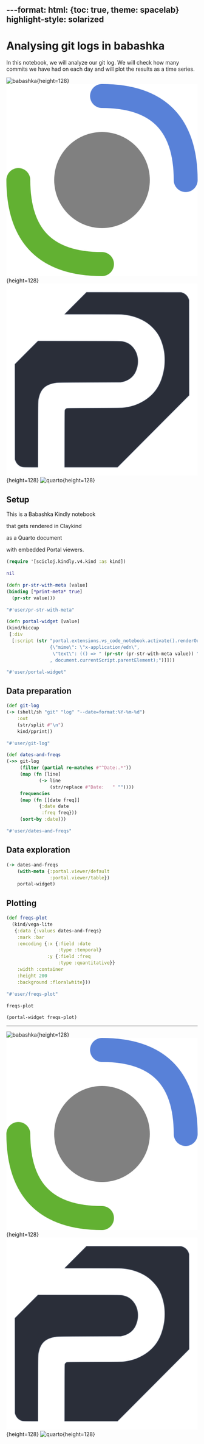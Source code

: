 ---format:
  html: {toc: true, theme: spacelab}
highlight-style: solarized
---

<style>
.printedClojure .sourceCode {
  background-color: transparent;
  border-style: none;
}

.kind_map {
  background:            lightgreen;
  display:               grid;
  grid-template-columns: repeat(2, auto);
  justify-content:       center;
  text-align:            right;
  border: solid 1px black;
  border-radius: 10px;
}

.kind_vector {
  background:            lightblue;
  display:               grid;
  grid-template-columns: repeat(1, auto);
  align-items:           center;
  justify-content:       center;
  text-align:            center;
  border:                solid 2px black;
  padding:               10px;
}

.kind_set {
  background:            lightyellow;
  display:               grid;
  grid-template-columns: repeat(auto-fit, minmax(auto, max-content));
  align-items:           center;
  justify-content:       center;
  text-align:            center;
  border:                solid 1px black;
}
</style>

<script src="https://cdn.jsdelivr.net/npm/vega@5" type="text/javascript"></script><script src="https://cdn.jsdelivr.net/npm/vega-lite@5" type="text/javascript"></script><script src="https://cdn.jsdelivr.net/npm/vega-embed@6" type="text/javascript"></script><script src="portal-main.js" type="text/javascript"></script>

# Analysing git logs in babashka

In this notebook, we will analyze our git log.
We will check how many commits we have had on each day
and will plot the results as a time series.

![babashka](https://avatars.githubusercontent.com/u/64927540?s=200&v=4){height=128}
![claykind](https://raw.githubusercontent.com/scicloj/graphic-design/live/icons/Clay.svg){height=128}
![portal](https://raw.githubusercontent.com/djblue/portal/master/resources/splash.svg){height=128}
![quarto](https://avatars.githubusercontent.com/u/67437475?s=200&v=4){height=128}

## Setup

This is a Babashka Kindly notebook

that gets rendered in Claykind

as a Quarto document

with embedded Portal viewers.

```clojure
(require '[scicloj.kindly.v4.kind :as kind])
```

<div class="printedClojure">

```clojure
nil
```

</div>

```clojure
(defn pr-str-with-meta [value]
(binding [*print-meta* true]
  (pr-str value)))
```

<div class="printedClojure">

```clojure
"#'user/pr-str-with-meta"
```

</div>

```clojure
(defn portal-widget [value]
(kind/hiccup
 [:div
  [:script (str "portal.extensions.vs_code_notebook.activate().renderOutputItem(
                {\"mime\": \"x-application/edn\",
                 \"text\": (() => " (pr-str (pr-str-with-meta value)) ")}
                , document.currentScript.parentElement);")]]))
```

<div class="printedClojure">

```clojure
"#'user/portal-widget"
```

</div>

## Data preparation

```clojure
(def git-log
(-> (shell/sh "git" "log" "--date=format:%Y-%m-%d")
    :out
    (str/split #"\n")
    kind/pprint))
```

<div class="printedClojure">

```clojure
"#'user/git-log"
```

</div>

```clojure
(def dates-and-freqs
(->> git-log
     (filter (partial re-matches #"^Date:.*"))
     (map (fn [line]
            (-> line
                (str/replace #"Date:   " ""))))
     frequencies
     (map (fn [[date freq]]
            {:date date
             :freq freq}))
     (sort-by :date)))
```

<div class="printedClojure">

```clojure
"#'user/dates-and-freqs"
```

</div>

## Data exploration

```clojure
(-> dates-and-freqs
    (with-meta {:portal.viewer/default
                :portal.viewer/table})
    portal-widget)
```

<div><script>portal.extensions.vs_code_notebook.activate().renderOutputItem(
                {&quot;mime&quot;: &quot;x-application/edn&quot;,
                 &quot;text&quot;: (() =&gt; &quot;^#:portal.viewer{:default :portal.viewer/table} ({:freq 1, :date \&quot;2023-08-08\&quot;} {:freq 2, :date \&quot;2023-08-14\&quot;} {:freq 1, :date \&quot;2023-08-17\&quot;} {:freq 2, :date \&quot;2023-08-18\&quot;} {:freq 9, :date \&quot;2023-08-19\&quot;} {:freq 1, :date \&quot;2023-08-20\&quot;} {:freq 5, :date \&quot;2023-08-21\&quot;} {:freq 2, :date \&quot;2023-08-22\&quot;} {:freq 1, :date \&quot;2023-08-23\&quot;} {:freq 1, :date \&quot;2023-09-11\&quot;} {:freq 4, :date \&quot;2023-09-12\&quot;} {:freq 3, :date \&quot;2023-09-13\&quot;} {:freq 3, :date \&quot;2023-09-14\&quot;} {:freq 3, :date \&quot;2023-09-15\&quot;} {:freq 9, :date \&quot;2023-09-18\&quot;} {:freq 4, :date \&quot;2023-09-19\&quot;} {:freq 7, :date \&quot;2023-09-20\&quot;} {:freq 4, :date \&quot;2023-09-21\&quot;})&quot;)}
                , document.currentScript.parentElement);</script></div>

## Plotting

```clojure
(def freqs-plot
  (kind/vega-lite
   {:data {:values dates-and-freqs}
    :mark :bar
    :encoding {:x {:field :date
                   :type :temporal}
               :y {:field :freq
                   :type :quantitative}}
    :width :container
    :height 200
    :background :floralwhite}))
```

<div class="printedClojure">

```clojure
"#'user/freqs-plot"
```

</div>

```clojure
freqs-plot
```

<div style="width:100%;"><script>vegaEmbed(document.currentScript.parentElement, {&quot;encoding&quot;:{&quot;y&quot;:{&quot;field&quot;:&quot;freq&quot;,&quot;type&quot;:&quot;quantitative&quot;},&quot;x&quot;:{&quot;field&quot;:&quot;date&quot;,&quot;type&quot;:&quot;temporal&quot;}},&quot;mark&quot;:&quot;bar&quot;,&quot;width&quot;:&quot;container&quot;,&quot;background&quot;:&quot;floralwhite&quot;,&quot;height&quot;:200,&quot;data&quot;:{&quot;values&quot;:[{&quot;freq&quot;:1,&quot;date&quot;:&quot;2023-08-08&quot;},{&quot;freq&quot;:2,&quot;date&quot;:&quot;2023-08-14&quot;},{&quot;freq&quot;:1,&quot;date&quot;:&quot;2023-08-17&quot;},{&quot;freq&quot;:2,&quot;date&quot;:&quot;2023-08-18&quot;},{&quot;freq&quot;:9,&quot;date&quot;:&quot;2023-08-19&quot;},{&quot;freq&quot;:1,&quot;date&quot;:&quot;2023-08-20&quot;},{&quot;freq&quot;:5,&quot;date&quot;:&quot;2023-08-21&quot;},{&quot;freq&quot;:2,&quot;date&quot;:&quot;2023-08-22&quot;},{&quot;freq&quot;:1,&quot;date&quot;:&quot;2023-08-23&quot;},{&quot;freq&quot;:1,&quot;date&quot;:&quot;2023-09-11&quot;},{&quot;freq&quot;:4,&quot;date&quot;:&quot;2023-09-12&quot;},{&quot;freq&quot;:3,&quot;date&quot;:&quot;2023-09-13&quot;},{&quot;freq&quot;:3,&quot;date&quot;:&quot;2023-09-14&quot;},{&quot;freq&quot;:3,&quot;date&quot;:&quot;2023-09-15&quot;},{&quot;freq&quot;:9,&quot;date&quot;:&quot;2023-09-18&quot;},{&quot;freq&quot;:4,&quot;date&quot;:&quot;2023-09-19&quot;},{&quot;freq&quot;:7,&quot;date&quot;:&quot;2023-09-20&quot;},{&quot;freq&quot;:4,&quot;date&quot;:&quot;2023-09-21&quot;}]}});</script></div>

```clojure
(portal-widget freqs-plot)
```

<div><script>portal.extensions.vs_code_notebook.activate().renderOutputItem(
                {&quot;mime&quot;: &quot;x-application/edn&quot;,
                 &quot;text&quot;: (() =&gt; &quot;^#:kindly{:kind :kind/vega-lite} {:encoding {:y {:field :freq, :type :quantitative}, :x {:field :date, :type :temporal}}, :mark :bar, :width :container, :background :floralwhite, :height 200, :data {:values ({:freq 1, :date \&quot;2023-08-08\&quot;} {:freq 2, :date \&quot;2023-08-14\&quot;} {:freq 1, :date \&quot;2023-08-17\&quot;} {:freq 2, :date \&quot;2023-08-18\&quot;} {:freq 9, :date \&quot;2023-08-19\&quot;} {:freq 1, :date \&quot;2023-08-20\&quot;} {:freq 5, :date \&quot;2023-08-21\&quot;} {:freq 2, :date \&quot;2023-08-22\&quot;} {:freq 1, :date \&quot;2023-08-23\&quot;} {:freq 1, :date \&quot;2023-09-11\&quot;} {:freq 4, :date \&quot;2023-09-12\&quot;} {:freq 3, :date \&quot;2023-09-13\&quot;} {:freq 3, :date \&quot;2023-09-14\&quot;} {:freq 3, :date \&quot;2023-09-15\&quot;} {:freq 9, :date \&quot;2023-09-18\&quot;} {:freq 4, :date \&quot;2023-09-19\&quot;} {:freq 7, :date \&quot;2023-09-20\&quot;} {:freq 4, :date \&quot;2023-09-21\&quot;})}}&quot;)}
                , document.currentScript.parentElement);</script></div>

--------------------------------------------------
![babashka](https://avatars.githubusercontent.com/u/64927540?s=200&v=4){height=128}
![claykind](https://raw.githubusercontent.com/scicloj/graphic-design/live/icons/Clay.svg){height=128}
![portal](https://raw.githubusercontent.com/djblue/portal/master/resources/splash.svg){height=128}
![quarto](https://avatars.githubusercontent.com/u/67437475?s=200&v=4){height=128}

